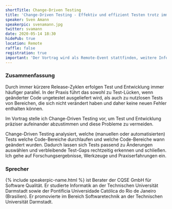```yaml
---
shortTitle: Change-Driven Testing
title: 'Change-Driven Testing - Effektiv und effizient Testen trotz immer kürzerer Release-Zyklen'
speaker: Sven Amann
speakerpic: svenamann.jpg
twitter: svamann
date: 2020-05-14 18:30
hidePub: true
location: Remote
raffle: false
registration: true
important: 'Der Vortrag wird als Remote-Event stattfinden, weitere Infos folgen in Kürze.'
---
```


### Zusammenfassung

Durch immer kürzere Release-Zyklen erfolgen Test und Entwicklung immer häufiger parallel. In der Praxis führt das sowohl zu Test-Lücken, wenn geänderter Code ungetestet ausgeliefert wird, als auch zu nutzlosen Tests von Bereichen, die sich nicht verändert haben und daher keine neuen Fehler enthalten können.

Im Vortrag stelle ich Change-Driven Testing vor, um Test und Entwicklung präziser aufeinander abzustimmen und diese Probleme zu vermeiden.

Change-Driven Testing analysiert, welche (manuellen oder automatisierten) Tests welche Code-Bereiche durchlaufen und welche Code-Bereiche wann geändert wurden. Dadurch lassen sich Tests passend zu Änderungen auswählen und verbleibende Test-Gaps rechtzeitig erkennen und schließen. Ich gehe auf Forschungsergebnisse, Werkzeuge und Praxiserfahrungen ein.

### Sprecher

{% include speakerpic-name.html %} ist Berater der CQSE GmbH für Software Qualität. Er studierte Informatik an der Technischen Universität Darmstadt sowie der Pontifícia Universidade Católica do Rio de Janeiro (Brasilien). Er promovierte im Bereich Softwaretechnik an der Technischen Universität Darmstadt.

